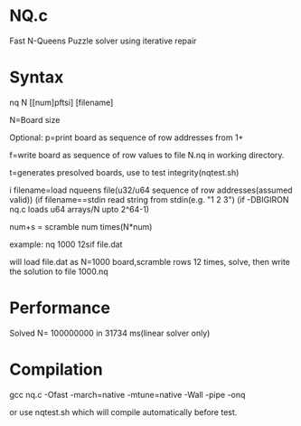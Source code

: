 # NQ.c

Fast N-Queens Puzzle solver using iterative repair

# Syntax

nq N [[num]pftsi] [filename]

N=Board size 

Optional:
p=print board as sequence of row addresses from 1+

f=write board as sequence of row values to file N.nq
in working directory.

t=generates presolved boards, use to test integrity(nqtest.sh)

i filename=load nqueens file(u32/u64 sequence of row addresses(assumed valid))
(if filename==stdin read string from stdin(e.g. "1 2 3")
(if -DBIGIRON nq.c loads u64 arrays/N upto 2^64-1) 

num+s  = scramble num times(N*num)

example: nq 1000 12sif file.dat

will load file.dat as N=1000 board,scramble
rows 12 times, solve, then write
the solution to file 1000.nq

# Performance

Solved N= 100000000  in  31734 ms(linear solver only)

 

# Compilation


gcc nq.c -Ofast -march=native -mtune=native -Wall -pipe -onq

or use nqtest.sh which will compile automatically before test.
